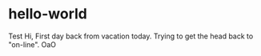 # hello-world
Test
Hi,
First day back from vacation today. Trying to get the head back to "on-line".
OaO

